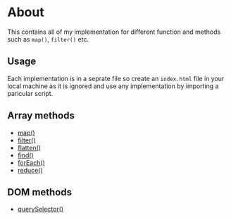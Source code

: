 # About

This contains all of my implementation for different function and methods such as `map()`, `filter()` etc.

## Usage

Each implementation is in a seprate file so create an `index.html` file in your local machine as it is ignored 
and use any implementation by importing a paricular script.

## Array methods 

- [map()](https://github.com/iamrishupatel/polyfills-for-js/blob/main/array-methods/map.js)
- [filter()](https://github.com/iamrishupatel/polyfills-for-js/blob/main/array-methods/filter.js)
- [flatten()](https://github.com/iamrishupatel/polyfills-for-js/blob/main/array-methods/flatten.js)
- [find()](https://github.com/iamrishupatel/polyfills-for-js/blob/main/array-methods/find.js)
- [forEach()](https://github.com/iamrishupatel/polyfills-for-js/blob/main/array-methods/forEach.js)
- [reduce()](https://github.com/iamrishupatel/polyfills-for-js/blob/main/array-methods/reduce.js)

## DOM methods

- [querySelector()](https://github.com/iamrishupatel/polyfills-for-js/blob/main/DOM/querySelector.js)
